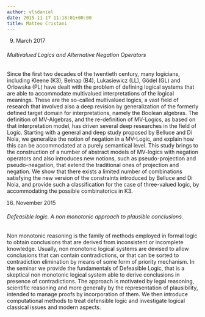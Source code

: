 ```yaml
---
author: vlsdaniel
date: 2015-11-17 11:18:01+00:00
title: Matteo Cristani
---
```


9. March 2017


###### Multivalued Logics and Alternative Negation Operators


Since the first two decades of the twentieth century, many logicians, including Kleene (K3), Belnap (B4), Lukasiewicz (LL), Gödel (GL) and Orlowska (PL) have dealt with the problem of defining logical systems that are able to accommodate multivalued interpretations of the logical meanings. These are the so-called multivalued logics, a vast field of research that involved also a deep revision by generalization of the formerly defined target domain for interpretations, namely the Boolean algebras. The definition of MV-Algebras, and the re-definition of MV-Logics, as based on that interpretation model, has driven several deep researches in the field of Logic. Starting with a general and deep study proposed by Belluce and Di Nola, we generalize the notion of negation in a MV-Logic, and explain how this can be accommodated at a purely semantical level. This study brings to the construction of a number of abstract models of MV-logics with negation operators and also introduces new notions, such as pseudo-projection and pseudo-neagation, that extend the traditional ones of projection and negation. We show that there exists a limited number of combinations satisfying the new version of the constraints introduced by Belluce and Di Noia, and provide such a classification for the case of three-valued logic, by accommodating the possible combinatorics in K3.



16. November 2015


###### Defeasible logic. A non monotonic approach to plausible conclusions.


Non monotonic reasoning is the family of methods employed in formal logic to obtain conclusions that are derived from inconsistent or incomplete knowledge. Usually, non monotonic logical systems are devised to allow conclusions that can contain contradictions, or that can be sorted to contradiction elimination by means of some form of priority mechanism. In the seminar we provide the fundamentals of Defeasible Logic, that is a skeptical non monotonic logical system able to derive conclusions in presence of contradictions. The approach is motivated by legal reasoning, scientific reasoning and more generally by the representation of plausibility, intended to manage proofs by incorporation of them. We then introduce computational methods to treat defensible logic and investigate logical classical issues and modern aspects.
